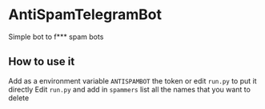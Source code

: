 # AntiSpamTelegramBot
Simple bot to f*** spam bots


## How to use it

Add as a environment variable `ANTISPAMBOT` the token or edit `run.py` to put it directly
Edit `run.py` and add in `spammers` list all the names that you want to delete

